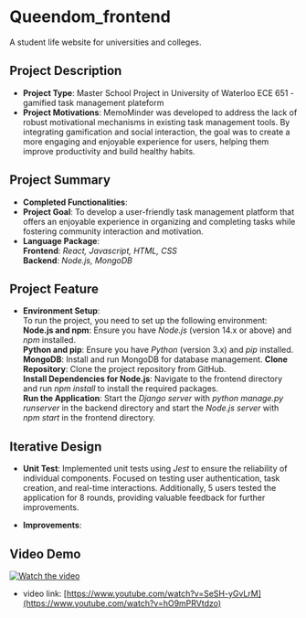 # Queendom_frontend
A student life website for universities and colleges.

## Project Description
- **Project Type**: Master School Project in University of Waterloo ECE 651 - gamified task management plateform 
- **Project Motivations**: MemoMinder was developed to address the lack of robust motivational mechanisms in existing task management tools. By integrating gamification and social interaction, the goal was to create a more engaging and enjoyable experience for users, helping them improve productivity and build healthy habits.

## Project Summary
- **Completed Functionalities**:
- **Project Goal**: To develop a user-friendly task management platform that offers an enjoyable experience in organizing and completing tasks while fostering community interaction and motivation.
- **Language Package**:<br>
**Frontend**: *React, Javascript, HTML, CSS*<br>
**Backend**: *Node.js, MongoDB*<br>
  
## Project Feature



- **Environment Setup**:<br>
To run the project, you need to set up the following environment: <br>
**Node.js and npm**: Ensure you have *Node.js* (version 14.x or above) and *npm* installed.<br>
**Python and pip**: Ensure you have *Python* (version 3.x) and *pip* installed.<br>
**MongoDB**: Install and run MongoDB for database management.
**Clone Repository**: Clone the project repository from GitHub.<br>
**Install Dependencies for Node.js**: Navigate to the frontend directory and run *npm install* to install the required packages.<br>
**Run the Application**: Start the *Django server* with *python manage.py runserver* in the backend directory and start the *Node.js server* with *npm start* in the frontend directory.<br>

## Iterative Design
- **Unit Test**:
Implemented unit tests using *Jest* to ensure the reliability of individual components. Focused on testing user authentication, task creation, and real-time interactions. Additionally, 5 users tested the application for 8 rounds, providing valuable feedback for further improvements.

- **Improvements**:<br>


## Video Demo
[![Watch the video](readme-img/memominder-youtube-video.png)](https://www.youtube.com/watch?v=hO9mPRVtdzo)

 * video link: [https://www.youtube.com/watch?v=SeSH-yGvLrM](https://www.youtube.com/watch?v=hO9mPRVtdzo)



